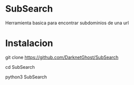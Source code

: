 # SubSearch

Herramienta basica para encontrar subdominios de una url

# Instalacion

git clone https://github.com/DarknetGhost/SubSearch 

cd SubSearch

python3 SubSearch

